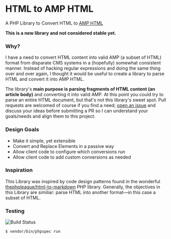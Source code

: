 # HTML to AMP HTML
A PHP Library to Convert HTML to [AMP HTML](https://www.ampproject.org/)

**This is a new library and not considered stable yet.**

### Why?

I have a need to convert HTML content into valid AMP (a subset of HTML) format from disparate CMS systems in a (hopefully) somewhat consistent manner. Instead of hacking regular expressions and doing the same thing over and over again, I thought it would be useful to create a library to parse HTML and convert it into AMP HTML.

The library's **main purpose is parsing fragments of HTML content (an article body)** and converting it into valid AMP. At this point you could try to parse an entire HTML document, but that's not this library's sweet spot. Pull requests are welcomed of course if you find a need; [open an issue](https://github.com/paulredmond/html-to-amp/issues) and discuss your ideas before submitting a PR so I can understand your goals/needs and align them to this project.
 
### Design Goals
 
 * Make it simple, yet extensible
 * Convert and Replace Elements in a passive way
 * Allow client code to configure which conversions run
 * Allow client code to add custom conversions as needed
 
### Inspiration
 
 This Library was inspired by code design patterns found in the wonderful [thephpleague/html-to-markdown](https://github.com/thephpleague/html-to-markdown) PHP library. Generally, the objectives in this Library are similiar: parse HTML into another format&mdash;in this case a subset of HTML.
 
### Testing
 
![Build Status](https://travis-ci.org/paulredmond/html-to-amp.svg?branch=master)

 ```
 $ vendor/bin/phpspec run
 ```
